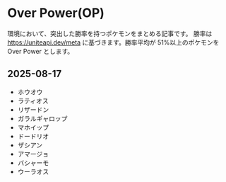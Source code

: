 # Over Power(OP)

環境において、突出した勝率を持つポケモンをまとめる記事です。
勝率は https://uniteapi.dev/meta に基づきます。勝率平均が 51%以上のポケモンを Over Power とします。

## 2025-08-17

- ホウオウ
- ラティオス
- リザードン
- ガラルギャロップ
- マホイップ
- ドードリオ
- ザシアン
- アマージョ
- バシャーモ
- ウーラオス
